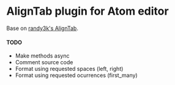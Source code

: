 # AlignTab plugin for Atom editor

Base on [randy3k's AlignTab](https://github.com/randy3k/AlignTab).

#### TODO

* Make methods async
* Comment source code
* Format using requested spaces (left, right)
* Format using requested ocurrences (first_many)
